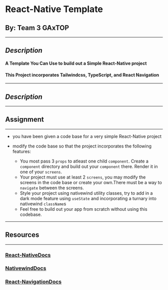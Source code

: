 # React-Native Template

## By: Team 3 GAxTOP

---

## **_Description_**

#### A Template You Can Use to build out a Simple React-Native project

#### This Project incorporates Tailwindcss, TypeScript, and React Navigation

---

## **_Description_**

---

## Assignment

---

- you have been given a code base for a very simple React-Native project
- modify the code base so that the project incorporates the following features:

  - You most pass 3 `props` to atleast one child `component`. Create a `component` directory and build out your `component` there. Render it in one of your `screens`.
  - Your project must use at least 2 `screens`, you may modify the screens in the code base or create your own.There must be a way to `navigate` between the screens.
  - Style your project using nativewind utility classes, try to add in a dark mode feature using `useState` and incorporating a turnary into nativewind `className`s
  - Feel free to build out your app from scratch without using this codebase.

---

## Resources

---

### [React-NativeDocs](https://reactnative.dev/docs/environment-setup)

### [NativewindDocs](https://www.nativewind.dev/quick-starts/react-native-cli)

### [React-NavigationDocs](https://reactnavigation.org/docs/getting-started/)
